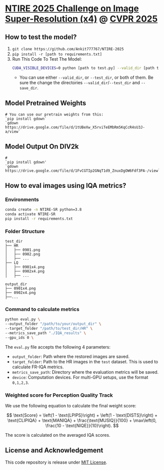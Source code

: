 # [NTIRE 2025 Challenge on Image Super-Resolution (x4)](https://cvlai.net/ntire/2025/) @ [CVPR 2025](https://cvpr.thecvf.com/)

## How to test the model?

1. `git clone https://github.com/Ankit777767/NTIRE-2025`
2. `pip install -r [path to requirements.txt]`
3. Run This Code To Test The Model:
    ```bash
    CUDA_VISIBLE_DEVICES=0 python [path to test.py] --valid_dir [path to val data dir] --test_dir [path to test data dir] --save_dir [path to your save dir] --model_id 25
    ```
    - You can use either `--valid_dir`, or `--test_dir`, or both of them. Be sure the change the directories `--valid_dir`/`--test_dir` and `--save_dir`.

## Model Pretrained Weights
    # You can use our pretrain weights from this:
    `pip install gdown`
    `gdown https://drive.google.com/file/d/1tUBeXw_X5rviTeEMbRm5KqCcR4sU3J-a/view`
## Model Output On DIV2k
    #
    `pip install gdown'
    `gdown https://drive.google.com/file/d/1FvCGTIp2GNqT1d9_ZnuxDgOW6Fdf3PA-/view`

## How to eval images using IQA metrics?

### Environments

```sh
conda create -n NTIRE-SR python=3.8
conda activate NTIRE-SR
pip install -r requirements.txt
```


### Folder Structure
```
test_dir
├── HR
│   ├── 0901.png
│   ├── 0902.png
│   ├── ...
├── LQ
│   ├── 0901x4.png
│   ├── 0902x4.png
│   ├── ...
    
output_dir
├── 0901x4.png
├── 0902x4.png
├──...

```

### Command to calculate metrics

```sh
python eval.py \
--output_folder "/path/to/your/output_dir" \
--target_folder "/path/to/test_dir/HR" \
--metrics_save_path "./IQA_results" \
--gpu_ids 0 \
```

The `eval.py` file accepts the following 4 parameters:
- `output_folder`: Path where the restored images are saved.
- `target_folder`: Path to the HR images in the `test` dataset. This is used to calculate FR-IQA metrics.
- `metrics_save_path`: Directory where the evaluation metrics will be saved.
- `device`: Computation devices. For multi-GPU setups, use the format `0,1,2,3`.

### Weighted score for Perception Quality Track

We use the following equation to calculate the final weight score: 

$$
\text{Score} = \left(1 - \text{LPIPS}\right) + \left(1 - \text{DISTS}\right) + \text{CLIPIQA} + \text{MANIQA} + \frac{\text{MUSIQ}}{100} + \max\left(0, \frac{10 - \text{NIQE}}{10}\right). 
$$

The score is calculated on the averaged IQA scores. 

## License and Acknowledgement
This code repository is release under [MIT License](LICENSE). 
